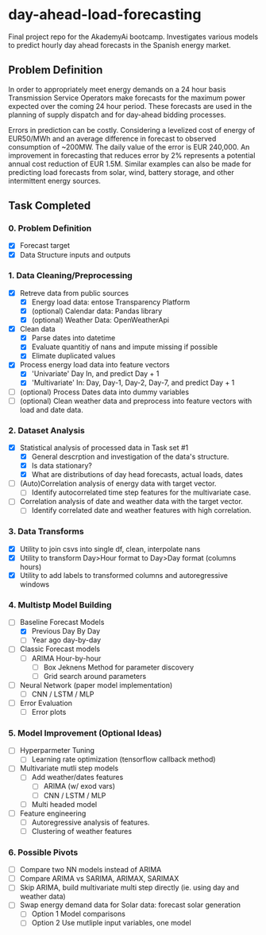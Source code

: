 # day-ahead-load-forecasting
Final project repo for the AkademyAi bootcamp. Investigates various models to predict hourly day ahead forecasts in the Spanish energy market.

## Problem Definition
In order to appropriately meet energy demands on a 24 hour basis Transmission Service Operators make forecasts for the maximum power expected over the coming 24 hour period. These forecasts are used in the planning of supply dispatch and for day-ahead bidding processes. 

Errors in prediction can be costly. Considering a levelized cost of energy of EUR50/MWh and an average difference in forecast to observed consumption of ~200MW. The daily value of the error is EUR 240,000. An improvement in forecasting that reduces error by 2% represents a potential annual cost reduction of EUR 1.5M. Similar examples can also be made for predicting load forecasts from solar, wind, battery storage, and other intermittent energy sources. 


## Task Completed

### 0. Problem Definition
- [x] Forecast target
- [x] Data Structure inputs and outputs

### 1. Data Cleaning/Preprocessing
 
- [X] Retreve data from public sources
  - [x] Energy load data: entose Transparency Platform
  - [x] (optional) Calendar data: Pandas library
  - [x] (optional) Weather Data: OpenWeatherApi
- [x] Clean data
  - [x] Parse dates into datetime
  - [x] Evaluate quantitiy of nans and impute missing if possible
  - [x] Elimate duplicated values
- [x] Process energy load  data into feature vectors
  - [x] 'Univariate' Day In, and predict Day + 1
  - [x] 'Multivariate' In: Day, Day-1, Day-2, Day-7, and predict Day + 1
- [ ] (optional) Process Dates data into dummy variables
- [ ] (optional) Clean weather data and preprocess into feature vectors with load and date data.

### 2. Dataset Analysis
- [x] Statistical analysis of processed data in Task set #1
  - [x] General descrption and investigation of the data's structure.
  - [x] Is data stationary?
  - [x] What are distributions of day head forecasts, actual loads, dates
- [ ] (Auto)Correlation analysis of energy data with target vector.
  - [ ] Identify autocorrelated time step features for the multivariate case.
- [ ] Correlation analysis of date and weather data with the target vector.
  - [ ] Identify correlated date and weather features with high correlation.

### 3. Data Transforms
- [x] Utility to join csvs into single df, clean, interpolate nans
- [x] Utility to transform Day>Hour format to Day>Day format (columns hours)
- [x] Utility to add labels to transformed columns and autoregressive windows

### 4. Multistp Model Building
- [ ] Baseline Forecast Models
  - [x] Previous Day By Day
  - [ ] Year ago day-by-day
- [ ] Classic Forecast models
  - [ ] ARIMA Hour-by-hour
    - [ ] Box Jeknens Method for parameter discovery
    - [ ] Grid search around parameters
- [ ] Neural Network (paper model implementation)
  - [ ] CNN / LSTM / MLP
- [ ] Error Evaluation
  - [ ] Error plots

### 5. Model Improvement (Optional Ideas)
- [ ] Hyperparmeter Tuning
  - [ ] Learning rate optimization (tensorflow callback method)
- [ ] Multivariate mutli step models
  - [ ] Add weather/dates features
    - [ ] ARIMA (w/ exod vars)
    - [ ] CNN / LSTM / MLP
  - [ ] Multi headed model
- [ ] Feature engineering
  - [ ] Autoregressive analysis of features.
  - [ ] Clustering of weather features
  
### 6. Possible Pivots
- [ ] Compare two NN models instead of ARIMA
- [ ] Compare ARIMA vs SARIMA, ARIMAX, SARIMAX
- [ ] Skip ARIMA, build multivariate multi step directly (ie. using day and weather data)
- [ ] Swap energy demand data for Solar data: forecast solar generation
  - [ ] Option 1 Model comparisons
  - [ ] Option 2 Use mutliple input variables, one model
